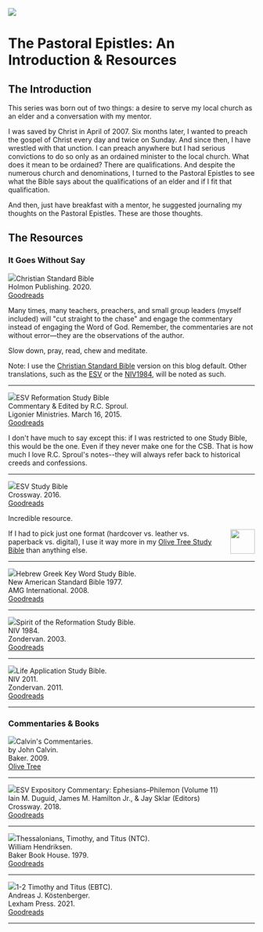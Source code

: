 <img class="intro-right" src="../images/art-timothy-titus.jpg">

# The Pastoral Epistles: An Introduction & Resources

## The Introduction

This series was born out of two things: a desire to serve my local church as an elder and a conversation with my mentor.

I was saved by Christ in April of 2007. Six months later, I wanted to preach the gospel of Christ every day and twice on Sunday. And since then, I have wrestled with that unction. I can preach anywhere but I had serious convictions to do so only as an ordained minister to the local church. What does it mean to be ordained? There are qualifications. And despite the numerous church and denominations, I turned to the Pastoral Epistles to see what the Bible says about the qualifications of an elder and if I fit that qualification.

And then, just have breakfast with a mentor, he suggested journaling my thoughts on the Pastoral Epistles. These are those thoughts.

## The Resources

### It Goes Without Say

<img src="art-timothy-titus-portrait.jpg" hidden><img src="bible-csb-study.jpg">Christian Standard Bible  
Holmon Publishing. 2020.  
[Goodreads](https://www.goodreads.com/book/show/30746885-csb-study-bible)

Many times, many teachers, preachers, and small group leaders (myself included) will "cut straight to the chase" and engage the commentary instead of engaging the Word of God. Remember, the commentaries are not without error—they are the observations of the author.

Slow down, pray, read, chew and meditate.

Note: I use the [Christian Standard Bible](https://csbible.com) version on this blog default. Other translations, such as the [ESV](https://www.crossway.org/bibles/) or the [NIV1984](https://bibleportal.com/version/NIV1984), will be noted as such.

<hr style="clear:both;">

<img src="bible-esv-reformation-study-sproul.jpg">ESV Reformation Study Bible  
Commentary & Edited by R.C. Sproul.  
Ligonier Ministries. March 16, 2015.  
[Goodreads](https://www.goodreads.com/book/show/53529503-esv-reformation-study-bible?ac=1&from_search=true&qid=KXDsGlDfkm&rank=1)

I don't have much to say except this: if I was restricted to one Study Bible, this would be the one. Even if they never make one for the CSB. That is how much I love R.C. Sproul's notes--they will always refer back to historical creeds and confessions.

<hr style="clear:both;">

<img src="bible-esv-study.jpg">ESV Study Bible  
Crossway. 2016.  
[Goodreads](https://www.goodreads.com/book/show/5031805-esv-study-bible?ac=1&from_search=true&qid=BEzDEv7NUE&rank=1)

Incredible resource.

<img style="margin-left: 10px; float: right; width: 50px" src="icon-bible-olive-tree.png" src="icon-bible-olive-tree.png">If I had to pick just one format (hardcover vs. leather vs. paperback vs. digital), I use it way more in my [Olive Tree Study Bible](https://www.olivetree.com) than anything else.  

<hr style="clear:both;">

<img src="bible-key-word-study-nasb.jpg">Hebrew Greek Key Word Study Bible.  
New American Standard Bible 1977.  
AMG International. 2008.  
[Goodreads](https://www.goodreads.com/book/show/52820732-the-hebrew-greek-key-word-study-bible?from_search=true&from_srp=true&qid=P0A6P8R3yU&rank=2)

<hr style="clear:both;">

<img src="bible-spirit-reformation-study-niv.jpg">Spirit of the Reformation Study Bible.  
NIV 1984.  
Zondervan. 2003.  
[Goodreads](https://www.goodreads.com/book/show/3421584-niv-spirit-of-the-reformation-study-bible)

<hr style="clear:both;">

<img src="bible-life-application-study-niv.jpg">Life Application Study Bible.  
NIV 2011.  
Zondervan. 2011.  
[Goodreads](https://www.goodreads.com/book/show/14330625-niv-life-application-study-bible-second-edition)

<hr style="clear:both;">

### Commentaries & Books

<img src="commentary-calvin-set-portrait.jpg">Calvin's Commentaries.  
by John Calvin.  
Baker. 2009.  
[Olive Tree](https://www.olivetree.com/store/product.php?productid=17517)

<hr style="clear:both;">

<img src="commentary-ephesians-philemon-esv.jpg">ESV Expository Commentary: Ephesians–Philemon (Volume 11)  
Iain M. Duguid, James M. Hamilton Jr., & Jay Sklar (Editors)  
Crossway. 2018.  
[Goodreads](https://www.goodreads.com/book/show/38530820-esv-expository-commentary?ac=1&from_search=true&qid=vr9YaTR979&rank=2)

<hr style="clear:both;">

<img src="commentary-thessalonians-pastorals.jpg">Thessalonians, Timothy, and Titus (NTC).  
William Hendriksen.  
Baker Book House. 1979.  
[Goodreads](https://www.goodreads.com/book/show/738489.New_Testament_Commentary)

<hr style="clear:both;">

<img src="commentary-pastorals-kostenberger.jpg">1-2 Timothy and Titus (EBTC).  
Andreas J. Köstenberger.  
Lexham Press. 2021.  
[Goodreads](https://www.goodreads.com/book/show/57585155-1-2-timothy-and-titus?ac=1&from_search=true&qid=t1XEFOJTqe&rank=2)

<hr style="clear:both;">